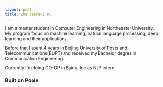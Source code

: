 ```yaml
---
layout: post
title: Zhe (Derek) Hu
---
```


<div class="message">
I am a master student in Computer Engineering in Northeaster University. My program focus on machine learning, natural language processing, deep learning and their applications.

Before that I spent 4 years in Beijing University of Posts and Telecommunications(BUPT) and received my Bachelor degree in Communication Engineering.

Currently I'm doing CO-OP in Baidu, Inc as NLP intern. 
</div>

### Built on Poole
